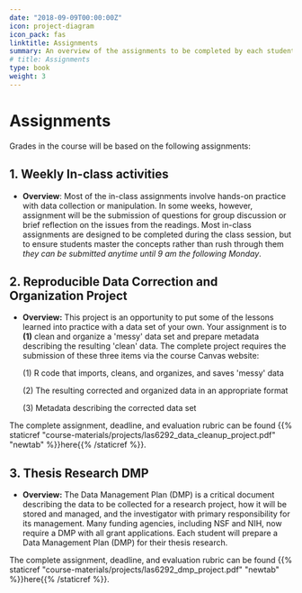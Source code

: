 ```yaml
---
date: "2018-09-09T00:00:00Z"
icon: project-diagram
icon_pack: fas
linktitle: Assignments
summary: An overview of the assignments to be completed by each student
# title: Assignments
type: book
weight: 3
---
```


# Assignments  

Grades in the course will be based on the following assignments:

## 1. Weekly In-class activities

- **Overview**: Most of the in-class assignments involve hands-on practice with data collection or manipulation. In some weeks, however, assignment will be the submission of questions for group discussion or brief reflection on the issues from the readings. Most in-class assignments are designed to be completed during the class session, but to ensure students master the concepts rather than rush through them *they can be submitted anytime until 9 am the following Monday*.

## 2. Reproducible Data Correction and Organization Project

- **Overview:** This project is an opportunity to put some of the lessons learned into practice with a data set of your own. Your assignment is to **(1)** clean and organize a 'messy' data set and prepare metadata describing the resulting 'clean' data. The complete project requires the submission of these three items via the course Canvas website:  

    (1) R code that imports, cleans, and organizes, and saves 'messy' data 
    
    (2) The resulting corrected and organized data in an appropriate format  
    
    (3) Metadata describing the corrected data set

The complete assignment, deadline, and evaluation rubric can be found {{% staticref "course-materials/projects/las6292_data_cleanup_project.pdf" "newtab" %}}here{{% /staticref %}}.


## 3. Thesis Research DMP

- **Overview:** The Data Management Plan (DMP) is a critical document describing the data to be collected for a research project, how it will be stored and managed, and the investigator with primary responsibility for its management. Many funding agencies, including NSF and NIH, now require a DMP with all grant applications. Each student will prepare a Data Management Plan (DMP) for their thesis research.  

The complete assignment, deadline, and evaluation rubric can be found {{% staticref "course-materials/projects/las6292_dmp_project.pdf" "newtab" %}}here{{% /staticref %}}.
